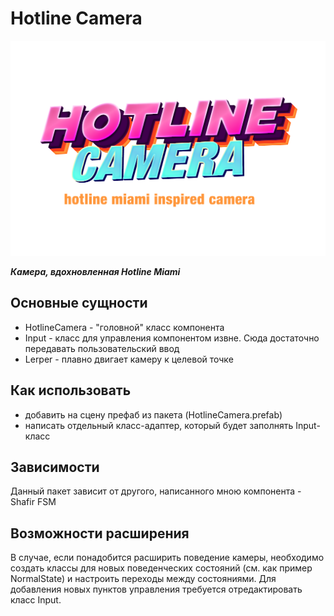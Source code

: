 # Hotline Camera

![logo](logo.png)

___Камера, вдохновленная Hotline Miami___

## Основные сущности
- HotlineCamera - "головной" класс компонента
- Input - класс для управления компонентом извне. Сюда достаточно передавать пользовательский ввод
- Lerper - плавно двигает камеру к целевой точке

## Как использовать
- добавить на сцену префаб из пакета (HotlineCamera.prefab)
- написать отдельный класс-адаптер, который будет заполнять Input-класс

## Зависимости
Данный пакет зависит от другого, написанного мною компонента - Shafir FSM

## Возможности расширения
В случае, если понадобится расширить поведение камеры, необходимо создать классы для новых поведенческих состояний (см. как пример NormalState) и настроить переходы между состояниями.
Для добавления новых пунктов управления требуется отредактировать класс Input.